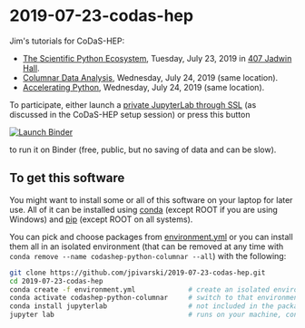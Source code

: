 # 2019-07-23-codas-hep

Jim's tutorials for CoDaS-HEP:

   * [The Scientific Python Ecosystem](https://indico.cern.ch/event/814979/timetable/#40-the-scientific-python-ecosy), Tuesday, July 23, 2019 in [407 Jadwin Hall](https://goo.gl/maps/Hy7dUgKgp6eBU1N59).
   * [Columnar Data Analysis](https://indico.cern.ch/event/814979/timetable/#41-columnar-data-analysis), Wednesday, July 24, 2019 (same location).
   * [Accelerating Python](https://indico.cern.ch/event/814979/timetable/#12-accelerating-python), Wednesday, July 24, 2019 (same location).

To participate, either launch a [private JupyterLab through SSL](https://ml-front.nautilus.optiputer.net/) (as discussed in the CoDaS-HEP setup session) or press this button

<a href="mybinder.org/v2/gh/jpivarski/2019-07-23-codas-hep/0.2?urlpath=lab" target="_blank"><img src="https://mybinder.org/badge_logo.svg" alt="Launch Binder"></a>
                           
to run it on Binder (free, public, but no saving of data and can be slow).

## To get this software 

You might want to install some or all of this software on your laptop for later use. All of it can be installed using [conda](https://docs.conda.io/en/latest/miniconda.html) (except ROOT if you are using Windows) and [pip](https://realpython.com/what-is-pip) (except ROOT on all systems).

You can pick and choose packages from [environment.yml](environment.yml) or you can install them all in an isolated environment (that can be removed at any time with `conda remove --name codashep-python-columnar --all`) with the following:

```bash
git clone https://github.com/jpivarski/2019-07-23-codas-hep.git
cd 2019-07-23-codas-hep
conda create -f environment.yml             # create an isolated environment and install everything
conda activate codashep-python-columnar     # switch to that environment (maybe "source activate...")
conda install jupyterlab                    # not included in the package because Binder has it
jupyter lab                                 # runs on your machine, controlled by your web browser
```
